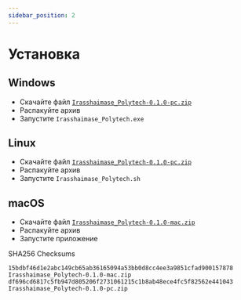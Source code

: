 ```yaml
---
sidebar_position: 2
---
```


# Установка

## Windows

-   Скачайте файл [`Irasshaimase_Polytech-0.1.0-pc.zip`](https://github.com/pinkphantasm/irasshaimase-to-polytech/releases/download/v0.1.0/Irasshaimase_Polytech-0.1.0-pc.zip)
-   Распакуйте архив
-   Запустите `Irasshaimase_Polytech.exe`

## Linux

-   Скачайте файл [`Irasshaimase_Polytech-0.1.0-pc.zip`](https://github.com/pinkphantasm/irasshaimase-to-polytech/releases/download/v0.1.0/Irasshaimase_Polytech-0.1.0-pc.zip)
-   Распакуйте архив
-   Запустите `Irasshaimase_Polytech.sh`

## macOS

-   Скачайте файл [`Irasshaimase_Polytech-0.1.0-mac.zip`](https://github.com/pinkphantasm/irasshaimase-to-polytech/releases/download/v0.1.0/Irasshaimase_Polytech-0.1.0-mac.zip)
-   Распакуйте архив
-   Запустите приложение

SHA256 Checksums

```
15bdbf46d1e2abc149cb65ab36165094a53bb0d8cc4ee3a9851cfad900157878  Irasshaimase_Polytech-0.1.0-mac.zip
df696cd6817c5fb947d805206f2731061215c1b8ab48ece4fc5f82562e441043  Irasshaimase_Polytech-0.1.0-pc.zip
```
